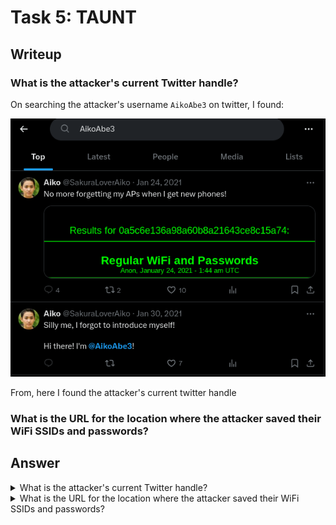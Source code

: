 # Task 5: TAUNT

## Writeup

### What is the attacker's current Twitter handle?
On searching the attacker's username `AikoAbe3` on twitter, I found:

![taunt1](Images/taunt1.png)

From, here I found the attacker's current twitter handle

### What is the URL for the location where the attacker saved their WiFi  SSIDs and passwords?


## Answer
<details>
  <summary>
    What is the attacker's current Twitter handle?
  </summary>
SakuraLoverAiko
</details> 

<details>
  <summary>
    What is the URL for the location where the attacker saved their WiFi  SSIDs and passwords?
  </summary>

</details> 
